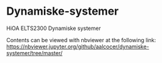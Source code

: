 # Dynamiske-systemer
HiOA ELTS2300 Dynamiske systemer

Contents can be viewed with nbviewer at the following link:
https://nbviewer.jupyter.org/github/aalcocer/dynamiske-systemer/tree/master/

